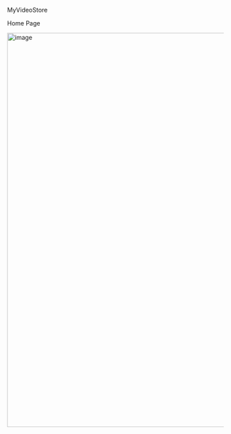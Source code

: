 MyVideoStore

Home Page

<img width="917" alt="image" src="https://github.com/user-attachments/assets/f57403ad-c8a6-4dcd-8cd1-d09d71f3fc87">
